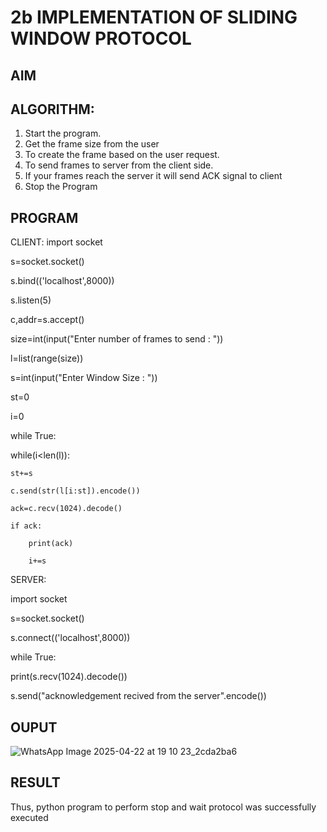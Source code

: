 # 2b IMPLEMENTATION OF SLIDING WINDOW PROTOCOL
## AIM
## ALGORITHM:
1. Start the program.
2. Get the frame size from the user
3. To create the frame based on the user request.
4. To send frames to server from the client side.
5. If your frames reach the server it will send ACK signal to client
6. Stop the Program
## PROGRAM

CLIENT:
import socket

s=socket.socket()

s.bind(('localhost',8000))

s.listen(5)

c,addr=s.accept()

size=int(input("Enter number of frames to send : "))

l=list(range(size))

s=int(input("Enter Window Size : "))

st=0

i=0

while True:

 while(i<len(l)):
 
    st+=s
    
    c.send(str(l[i:st]).encode())
    
    ack=c.recv(1024).decode()
    
    if ack:
    
        print(ack)
        
        i+=s

SERVER:

import socket


s=socket.socket()

s.connect(('localhost',8000))

while True:

 print(s.recv(1024).decode())
 
 s.send("acknowledgement recived from the server".encode())

## OUPUT


![WhatsApp Image 2025-04-22 at 19 10 23_2cda2ba6](https://github.com/user-attachments/assets/9ff54e3b-3074-4cc0-a0a7-2fec213b9cac)

## RESULT
Thus, python program to perform stop and wait protocol was successfully executed
